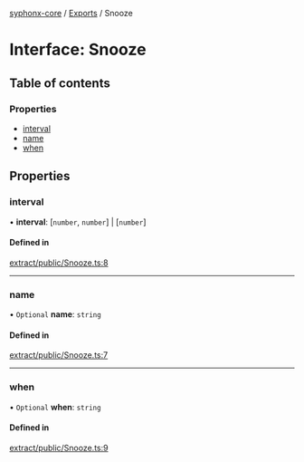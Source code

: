 [syphonx-core](../README.md) / [Exports](../modules.md) / Snooze

# Interface: Snooze

## Table of contents

### Properties

- [interval](Snooze.md#interval)
- [name](Snooze.md#name)
- [when](Snooze.md#when)

## Properties

### interval

• **interval**: [`number`, `number`] \| [`number`]

#### Defined in

[extract/public/Snooze.ts:8](https://github.com/dtempx/syphonx-core/blob/e4f4a4f/extract/public/Snooze.ts#L8)

___

### name

• `Optional` **name**: `string`

#### Defined in

[extract/public/Snooze.ts:7](https://github.com/dtempx/syphonx-core/blob/e4f4a4f/extract/public/Snooze.ts#L7)

___

### when

• `Optional` **when**: `string`

#### Defined in

[extract/public/Snooze.ts:9](https://github.com/dtempx/syphonx-core/blob/e4f4a4f/extract/public/Snooze.ts#L9)
